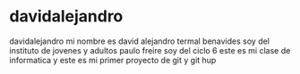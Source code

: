 # davidalejandro
davidalejandro                                                                                                                        mi nombre es david alejandro termal benavides soy del instituto de jovenes y adultos paulo freire soy del ciclo 6 este es mi clase de informatica y este es mi primer proyecto de git y git hup 
